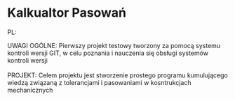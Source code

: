 # Kalkualtor Pasowań


PL:

UWAGI OGÓLNE: Pierwszy projekt testowy tworzony za pomocą systemu kontroli wersji GIT, w celu poznania i nauczenia się obsługi systemów kontroli wersji\
\
PROJEKT: Celem projektu jest stworzenie prostego programu kumulującego wiedzą związaną z tolerancjami i pasowaniami w kosntrukcjach mechanicznych

